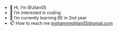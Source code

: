 - 👋 Hi, I’m @Jilan05
- 👀 I’m interested in coding 
- 🌱 I’m currently learning BE in 2nd year
- 📫 How to reach me mohammedjilan05@gmail.com

<!---
Jilan05/Jilan05 is a ✨ special ✨ repository because its `README.md` (this file) appears on your GitHub profile.
You can click the Preview link to take a look at your changes.
--->
